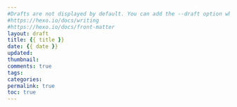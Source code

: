 ```yaml
---
#Drafts are not displayed by default. You can add the --draft option when running Hexo or enable the render_drafts setting in _config.yml to render drafts.
#https://hexo.io/docs/writing
#https://hexo.io/docs/front-matter
layout: draft
title: {{ title }}
date: {{ date }}
updated: 
thumbnail: 
comments: true
tags:
categories: 
permalink: true
toc: true
---
```

